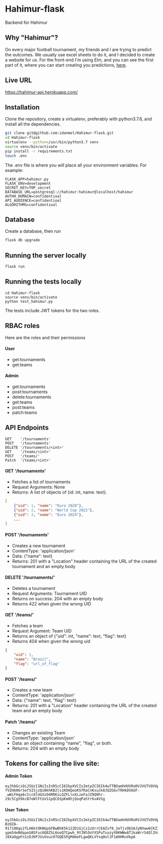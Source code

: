 # Hahimur-flask
Backend for Hahimur

## Why "Hahimur"?
On every major football tournament, my friends and I are trying to predict the outcomes.
We usually use excel sheets to do it, and I decided to create a website for us.
For the front-end I'm using Elm, and you can see the first part of it, where you can start creating you predictions, [here](https://hahimur.com).

## Live URL
https://hahimur-api.herokuapp.com/

## Installation

Clone the repository, create a virtualenv, preferably with python3.7.6, and install all the dependencies.

```bash
git clone git@github.com:idanmel/Hahimur-flask.git
cd Hahimur-flask
virtualenv --python=/usr/bin/python3.7 venv
source venv/bin/activate
pip install -r requirements.txt
touch .env
```

The .env file is where you will place all your environment variables. For example:
```
FLASK_APP=hahimur.py
FLASK_ENV=development
SECRET_KEY=TOP_secret
DATABASE_URL=postgresql://hahimur:hahimur@localhost/hahimur
AUTH0_DOMAIN=confidentioal
API_AUDIENCE=confidentioal
ALGORITHMS=confidentioal
```

## Database
Create a database, then run
```bash
flask db upgrade
```

## Running the server locally
```bash
flask run
```

## Running the tests locally
```
cd Hahimur-flask
source venv/bin/activate
python test_hahimur.py
```

The tests include JWT tokens for the two roles.


## RBAC roles
Here are the roles and their permissions

#### User
- get:tournaments
- get:teams

#### Admin
- get:tournaments
- post:tournaments
- delete:tournaments
- get:teams
- post:teams
- patch:teams

## API Endpoints
```
GET    '/tournaments'
POST   '/tournaments'
DELETE '/tournaments/<int>'
GET    '/teams/<int>'
POST   '/teams/'
Patch  '/teams/<int>'
```


#### GET '/tournaments'
- Fetches a list of tournaments
- Request Arguments: None
- Returns: A list of objects of {id: int, name: text}. 
```json
[
    {"uid": 1, "name": "Euro 2020"},
    {"uid": 2, "name": "World Cup 2022"},
    {"uid": 3, "name": "Euro 2024"},
    ...
]
```
#### POST '/tournaments'
- Creates a new tournament
- ContentType: 'application/json'
- Data: {"name": text}
- Returns: 201 with a "Location" header containing the URL of the created tournament and an empty body

#### DELETE '/tournaments/<int>'
- Deletes a tournament
- Request Arguments: Tournament UID
- Returns on success: 204 with an empty body
- Returns 422 when given the wrong UID

#### GET '/teams/<int>'
- Fetches a team
- Request Argument: Team UID
- Returns an object of {"uid": int, "name": text, "flag": text}
- Returns 404 when given the wrong uid
```json
{
    "uid": 1,
    "name": "Brazil",
    "flag": "url_of_flag"
}
``` 

#### POST '/teams/'
- Creates a new team
- ContentType: 'application/json'
- Data: {"name": text, "flag": text}
- Returns: 201 with a "Location" header containing the URL of the created team and an empty body

#### Patch '/teams/<int>'
- Changes an existing Team
- ContentType: 'application/json'
- Data: an object containing "name", "flag", or both.
- Returns: 204 with an empty body


## Tokens for calling the live site:

#### Admin Token
```
eyJhbGciOiJSUzI1NiIsInR5cCI6IkpXVCIsImtpZCI6Ik4wTTBOamhHUVRoRVJVUTVOVUpGUWtFMk5USkNOVEJCTURRelJFUkNNVGRGT0VWRE1rSTJOQSJ9.eyJpc3MiOiJodHRwczovL2lkYW5tZWwuZXUuYXV0aDAuY29tLyIsInN1YiI6Imdvb2dsZS1vYXV0aDJ8MTA4NDI2ODEzNDI4NDAyMjA2OTkyIiwiYXVkIjpbImh0dHBzOi8vaGFoaW11ci5jb20iLCJodHRwczovL2lkYW5tZWwuZXUuYXV0aDAuY29tL3VzZXJpbmZvIl0sImlhdCI6MTU4MDk0ODQ5MCwiZXhwIjoxNTgxMDM0ODkwLCJhenAiOiJMMlIzalVGaVRaRkptYXZ3VGNWUktxaDdMOUVPU0xETiIsInNjb3BlIjoib3BlbmlkIHByb2ZpbGUgZW1haWwiLCJwZXJtaXNzaW9ucyI6WyJkZWxldGU6dG91cm5hbWVudHMiLCJnZXQ6dGVhbXMiLCJnZXQ6dG91cm5hbWVudHMiLCJwYXRjaDp0ZWFtcyIsInBvc3Q6dGVhbXMiLCJwb3N0OnRvdXJuYW1lbnRzIl19.RUOwEBioIPgZwIjz82uSwLVyJJXbDqEYOaa0ZKBbyhCAL3XZkjVoEKJTCyPfy9CJ52YoPX6BQukiyTZzbgq6REQ90uRtrCy_ZyX8ZkEDBQDXh7uuaNvYmTMCCBB86i_OGFLkvAQlUoxKTfnr8QHa5JR2SjNg9Q5ZBOzNB6RslRLT0UH8TiKuEOmRYYR-fVZHb06rSefSISjzQiNkhKB2ls1KDAQooKSfRaCnKxuJk8JQZGGvTRHkD56UF-_wWiFHqa6cIcc6lUGXzO4RRKiLQZFLlnXLzeFaJZ9Q0hr-z9c5CgV9kcB7oWlFtUxS1pQC6SpKm8hjQoqPaSYr6vAVSg
```

#### User Token
```
eyJhbGciOiJSUzI1NiIsInR5cCI6IkpXVCIsImtpZCI6Ik4wTTBOamhHUVRoRVJVUTVOVUpGUWtFMk5USkNOVEJCTURRelJFUkNNVGRGT0VWRE1rSTJOQSJ9.eyJpc3MiOiJodHRwczovL2lkYW5tZWwuZXUuYXV0aDAuY29tLyIsInN1YiI6Imdvb2dsZS1vYXV0aDJ8MTE3NTQ1MTIzMTkzMzc3NDQzOTQxIiwiYXVkIjpbImh0dHBzOi8vaGFoaW11ci5jb20iLCJodHRwczovL2lkYW5tZWwuZXUuYXV0aDAuY29tL3VzZXJpbmZvIl0sImlhdCI6MTU4MDk0OTAwOCwiZXhwIjoxNTgxMDM1NDA4LCJhenAiOiJMMlIzalVGaVRaRkptYXZ3VGNWUktxaDdMOUVPU0xETiIsInNjb3BlIjoib3BlbmlkIHByb2ZpbGUgZW1haWwiLCJwZXJtaXNzaW9ucyI6WyJnZXQ6dGVhbXMiLCJnZXQ6dG91cm5hbWVudHMiXX0.QZohgLbFoW7xS7fe80Pq-BzOZA-917188qs2fLH6ktOKNUpGFBwBhK5k122D1GjCz2zUrrCEAZsf8_2eTjvObSAJyNVww6CKZIXY4AwiuHF76rnREDyaOqhF7R2Ns2h8BDPLC8RwbrprI4pBMhvXXfnK3h6BhkrlaYta63RTNzjD8POpbBLnL5-ypm54eNdqaoUA5Fuc6Q8ZSL6ooQ7Cpwh_9YJNlOoYXSPuTsozyV0KWWwAT1kaWrrS4Ql3Vo83H3_6Ev3TJRF2b_iL9b7H8q1Um-J8XaOgpFn1zDJKPJVuVouz97GQE5PgMdmeFLgwQKLVYsq0olJF1AHHRuVbpA
```



